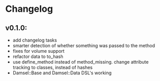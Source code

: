 # Changelog

## v0.1.0:
* add changelog tasks
* smarter detection of whether something was passed to the method
* fixes for volume support
* refactor data to to_hash
* use define_method instead of method_missing. change attribute tracking to classes, instead of hashes
* Damsel::Base and Damsel::Data DSL's working


